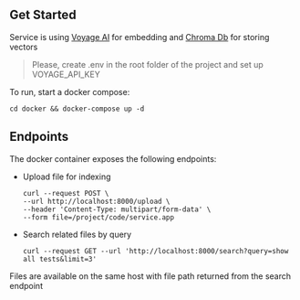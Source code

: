 ## Get Started

Service is using <a href="https://voyageai.com">Voyage AI</a> for embedding and <a href="https://www.trychroma.com">Chroma Db</a> for storing vectors 

>Please, create .env in the root folder of the project and set up VOYAGE_API_KEY

To run, start a docker compose:

```shell
cd docker && docker-compose up -d
```

## Endpoints

The docker container exposes the following endpoints:

- Upload file for indexing
  ```shell
  curl --request POST \
  --url http://localhost:8000/upload \
  --header 'Content-Type: multipart/form-data' \
  --form file=/project/code/service.app
  ```
- Search related files by query
  ```shell
  curl --request GET --url 'http://localhost:8000/search?query=show all tests&limit=3'
  ```


Files are available on the same host with file path returned from the search endpoint